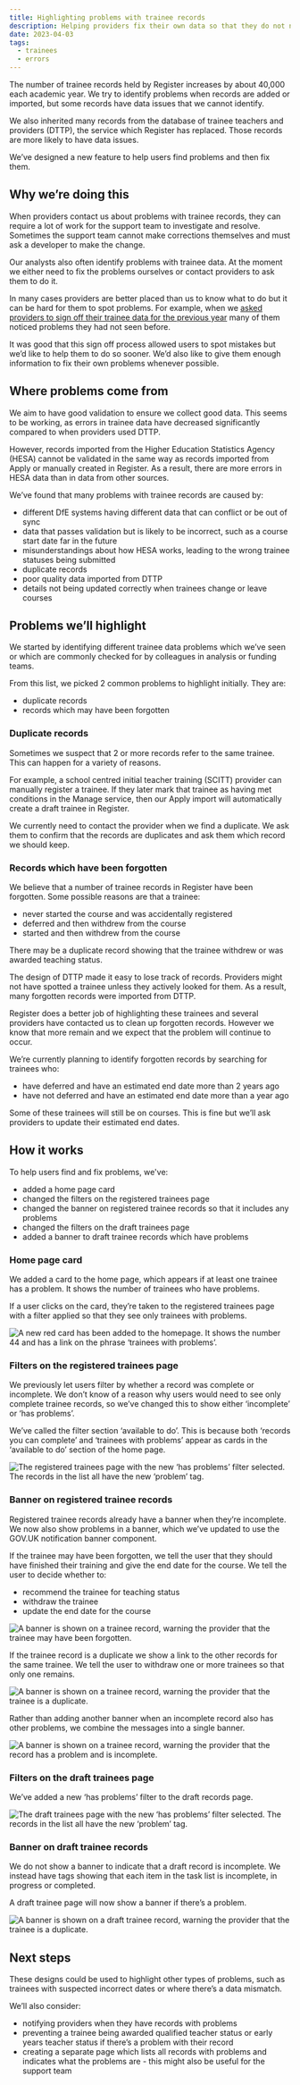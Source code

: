 ```yaml
---
title: Highlighting problems with trainee records
description: Helping providers fix their own data so that they do not need to contact the support team.
date: 2023-04-03
tags:
  - trainees
  - errors
---
```


The number of trainee records held by Register increases by about 40,000 each academic year. We try to identify problems when records are added or imported, but some records have data issues that we cannot identify.

We also inherited many records from the database of trainee teachers and providers (DTTP), the service which Register has replaced. Those records are more likely to have data issues.

We’ve designed a new feature to help users find problems and then fix them.

## Why we’re doing this

When providers contact us about problems with trainee records, they can require a lot of work for the support team to investigate and resolve. Sometimes the support team cannot make corrections themselves and must ask a developer to make the change.

Our analysts also often identify problems with trainee data. At the moment we either need to fix the problems ourselves or contact providers to ask them to do it.

In many cases providers are better placed than us to know what to do but it can be hard for them to spot problems. For example, when we [asked providers to sign off their trainee data for the previous year](/register-trainee-teachers/asking-providers-to-sign-off-trainee-data-for-the-previous-academic-year/) many of them noticed problems they had not seen before.

It was good that this sign off process allowed users to spot mistakes but we’d like to help them to do so sooner. We’d also like to give them enough information to fix their own problems whenever possible.

## Where problems come from

We aim to have good validation to ensure we collect good data. This seems to be working, as errors in trainee data have decreased significantly compared to when providers used DTTP.

However, records imported from the Higher Education Statistics Agency (HESA) cannot be validated in the same way as records imported from Apply or manually created in Register. As a result, there are more errors in HESA data than in data from other sources.

We’ve found that many problems with trainee records are caused by:

- different DfE systems having different data that can conflict or be out of sync
- data that passes validation but is likely to be incorrect, such as a course start date far in the future
- misunderstandings about how HESA works, leading to the wrong trainee statuses being submitted
- duplicate records
- poor quality data imported from DTTP
- details not being updated correctly when trainees change or leave courses

## Problems we’ll highlight

We started by identifying different trainee data problems which we’ve seen or which are commonly checked for by colleagues in analysis or funding teams.

From this list, we picked 2 common problems to highlight initially. They are:

- duplicate records
- records which may have been forgotten

### Duplicate records

Sometimes we suspect that 2 or more records refer to the same trainee. This can happen for a variety of reasons.

For example, a school centred initial teacher training (SCITT) provider can manually register a trainee. If they later mark that trainee as having met conditions in the Manage service, then our Apply import will automatically create a draft trainee in Register.

 We currently need to contact the provider when we find a duplicate. We ask them to confirm that the records are duplicates and ask them which record we should keep.

### Records which have been forgotten

We believe that a number of trainee records in Register have been forgotten. Some possible reasons are that a trainee:

- never started the course and was accidentally registered
- deferred and then withdrew from the course
- started and then withdrew from the course

There may be a duplicate record showing that the trainee withdrew or was awarded teaching status.

The design of DTTP made it easy to lose track of records. Providers might not have spotted a trainee unless they actively looked for them. As a result, many forgotten records were imported from DTTP.

Register does a better job of highlighting these trainees and several providers have contacted us to clean up forgotten records. However we know that more remain and we expect that the problem will continue to occur.

We’re currently planning to identify forgotten records by searching for trainees who:

- have deferred and have an estimated end date more than 2 years ago
- have not deferred and have an estimated end date more than a year ago

Some of these trainees will still be on courses. This is fine but we’ll ask providers to update their estimated end dates.

## How it works

To help users find and fix problems, we've:

- added a home page card
- changed the filters on the registered trainees page
- changed the banner on registered trainee records so that it includes any problems
- changed the filters on the draft trainees page
- added a banner to draft trainee records which have problems

### Home page card

We added a card to the home page, which appears if at least one trainee has a problem. It shows the number of trainees who have problems.

If a user clicks on the card, they’re taken to the registered trainees page with a filter applied so that they see only trainees with problems.

![A new red card has been added to the homepage. It shows the number 44 and has a link on the phrase ‘trainees with problems’.](1.homepage-tiles.png)

### Filters on the registered trainees page

We previously let users filter by whether a record was complete or incomplete. We don’t know of a reason why users would need to see only complete trainee records, so we’ve changed this to show either ‘incomplete’ or ‘has problems’.

We’ve called the filter section ‘available to do’. This is because both ‘records you can complete’ and ‘trainees with problems’ appear as cards in the ‘available to do’ section of the home page.

![The registered trainees page with the new ‘has problems’ filter selected. The records in the list all have the new ‘problem’ tag.](2.trainees-list-filtered.png)

### Banner on registered trainee records

Registered trainee records already have a banner when they’re incomplete. We now also show problems in a banner, which we’ve updated to use the GOV.UK notification banner component.

If the trainee may have been forgotten, we tell the user that they should have finished their training and give the end date for the course. We tell the user to decide whether to:

- recommend the trainee for teaching status
- withdraw the trainee
- update the end date for the course

![A banner is shown on a trainee record, warning the provider that the trainee may have been forgotten.](3.trainee-problem-forgotten.png)

If the trainee record is a duplicate we show a link to the other records for the same trainee. We tell the user to withdraw one or more trainees so that only one remains.

![A banner is shown on a trainee record, warning the provider that the trainee is a duplicate.](4.trainee-problem-duplicate.png)

Rather than adding another banner when an incomplete record also has other problems, we combine the messages into a single banner.

![A banner is shown on a trainee record, warning the provider that the record has a problem and is incomplete.](5.trianee-problem-multiple.png)

### Filters on the draft trainees page

We’ve added a new ‘has problems’ filter to the draft records page.

![The draft trainees page with the new ‘has problems’ filter selected. The records in the list all have the new ‘problem’ tag.](6.draft-list-filtered.png)

### Banner on draft trainee records

We do not show a banner to indicate that a draft record is incomplete. We instead have tags showing that each item in the task list is incomplete, in progress or completed.

A draft trainee page will now show a banner if there’s a problem.

![A banner is shown on a draft trainee record, warning the provider that the trainee is a duplicate.](7.draft-problem-duplicate.png)

## Next steps

These designs could be used to highlight other types of problems, such as trainees with suspected incorrect dates or where there’s a data mismatch.

We’ll also consider:

- notifying providers when they have records with problems
- preventing a trainee being awarded qualified teacher status or early years teacher status if there’s a problem with their record
- creating a separate page which lists all records with problems and indicates what the problems are - this might also be useful for the support team
